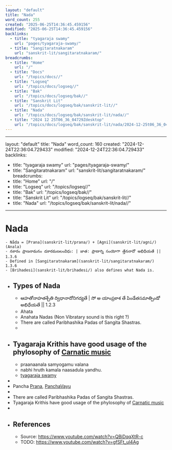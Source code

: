 ```yaml
---
layout: "default"
title: "Nada"
word_count: 255
created: "2025-06-25T14:36:45.459156"
modified: "2025-06-25T14:36:45.459156"
backlinks:
  - title: "tyagaraja swamy"
    url: "pages/tyagaraja-swamy/"
  - title: "Sangitaratnakaram"
    url: "sanskrit-lit/sangitaratnakaram/"
breadcrumbs:
  - title: "Home"
    url: "/"
  - title: "Docs"
    url: "/topics/docs//"
  - title: "Logseq"
    url: "/topics/docs/logseq//"
  - title: "Bak"
    url: "/topics/docs/logseq/bak//"
  - title: "Sanskrit Lit"
    url: "/topics/docs/logseq/bak/sanskrit-lit//"
  - title: "Nada"
    url: "/topics/docs/logseq/bak/sanskrit-lit/nada//"
  - title: "2024 12 25T06_36_04729Zdesktop"
    url: "/topics/docs/logseq/bak/sanskrit-lit/nada/2024-12-25t06_36_04729zdesktop//"
---
```

---
layout: "default"
title: "Nada"
word_count: 160
created: "2024-12-24T22:36:04.729433"
modified: "2024-12-24T22:36:04.729433"
backlinks:
  - title: "tyagaraja swamy"
    url: "pages/tyagaraja-swamy/"
  - title: "Sangitaratnakaram"
    url: "sanskrit-lit/sangitaratnakaram/"
breadcrumbs:
  - title: "Home"
    url: "/"
  - title: "Logseq"
    url: "/topics/logseq//"
  - title: "Bak"
    url: "/topics/logseq/bak//"
  - title: "Sanskrit Lit"
    url: "/topics/logseq/bak/sanskrit-lit//"
  - title: "Nada"
    url: "/topics/logseq/bak/sanskrit-lit/nada//"
---
# Nada
	- Nåda = [Prana](sanskrit-lit/prana/) + [Agni](sanskrit-lit/agni/) (Anala)
	- నకారం ప్రాణనామనం డకారమణలంవిధు: | జాత: ప్రాణాగ్ని సంయోగా త్తేననాదో అభిధీయతే || 1.3.6
	- Defined in [Sangitaratnakaram](sanskrit-lit/sangitaratnakaram/) 1.3.6
	- [Brihadesi](sanskrit-lit/brihadesi/) also defines what Nada is.
- ## Types of Nada
	- ఆహతోనాహతశ్చేతి  ద్విధానాదోనిగద్యతే | సో అ యాంప్రకాశ తే పిండేతసమాత్పిండో అభిధేయతే || 1.2.3
	- Ahata
	- Anahata Nadas (Non Vibratary sound is this right ?)
	- There are called Paribhashika Padas of Sangita Shastras.
	-
- ## Tyagaraja Krithis have good usage of the phylosophy of [Carnatic music](carnatic-music/)
	- praanaanala samyogamu valana
	- nabhi hruth kamala naasadula yandhu.
	- [tyagaraja swamy](pages/tyagaraja-swamy/)
-
- Pancha [Prana](sanskrit-lit/prana/), [PanchaVayu](logseq/bak/panchavayu/2025-06-25t18_36_37327zdesktop/)
-
- There are called Paribhashika Padas of Sangita Shastras.
- Tyagaraja Krithis have good usage of the phylosophy of [Carnatic music](carnatic-music/)
-
- ## References
	- Source: <https://www.youtube.com/watch?v=QBiDqqXtR-c>
	- TODO: <https://www.youtube.com/watch?v=gfSFt_ul4Ag>